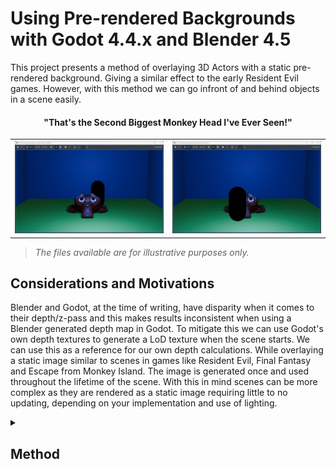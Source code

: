 # Using Pre-rendered Backgrounds with Godot 4.4.x and Blender 4.5

This project presents a method of overlaying 3D Actors with a static pre-rendered background. Giving a similar effect to the early Resident Evil games. However, with this method we can go infront of and behind objects in a scene easily.

#### <p align="center">"That's the Second Biggest Monkey Head I've Ever Seen!"</p>
<table>
<tr>
  <td>
<img src="pictures/Demo000.png" />
  </td>
  <td>
  <img src="pictures/Demo001.png" />
  </td>
	</tr>
</table>

> *The files available are for illustrative purposes only.*

## Considerations and Motivations

Blender and Godot, at the time of writing, have disparity when it comes to their depth/z-pass and this makes results inconsistent when using a Blender generated depth map in Godot. To mitigate this we can use Godot's own depth textures to generate a LoD texture when the scene starts. We can use this as a reference for our own depth calculations. While overlaying a static image similar to scenes in games like Resident Evil, Final Fantasy and Escape from Monkey Island. The image is generated once and used throughout the lifetime of the scene. With this in mind scenes can be more complex as they are rendered as a static image requiring little to no updating, depending on your implementation and use of lighting.

<details>
	<summary><h2>Method</h2></summary>
	<details>
		<summary><h3><blockquote>Blender</blockquote></h3></summary>
		<details>
  			<summary><h4>Overview</h4></summary>

- Create scene
- Render scene and save to file
- Export scene, with camera, to .glb (glTF 2.0)  
		</details>
		<details>
  			<summary><h4>Procedure</h4></summary>
			<table>
			<tr >
				<td width="33%" align="center"><img src="pictures/Blender000.png" /></td>
				<td width="33%" align="center"><img src="pictures/Blender001.png" /></td>
				<td width="33%" align="center"><img src="pictures/Blender002.png" /></td>
			</tr>
			<tr>
				<td>Using Blender we create the set for our Scene and arrange a camera to view it with (see: *../Example/Files/Blender/Scene.blend*.)</td>
				<td>We render the scene and save it. A .PNG will be fine. This will be the Backdrop to our node in Godot.</td>
				<td>The Blender scene, including the Camera data, should also be exported as .glTF 2.0 file for use in Godot.</td>
			</tr>
			</table>
		</details>
	</details>
	<details>
		<summary><h3><blockquote>Godot</blockquote></h3></summary>
		<details>
			<summary><h4>Overview</h4></summary>

 - Import external files
 - Create scene with Node2D root node
 - Add Sprite2D node
 - Parent two SubViewports to the root
   - Set their size to match the screen
 - Add model to scene
   - Separate components (Make Local)
   - Attach Collision data (StaticBody3D) to Actors
   - Move the Mesh (MeshInstance3D) data to the Stage
 - Create Camera2D and parent to root
   - Set Anchor Mode to Fixed Top Left 
   - Add TextureRect as child
   - Set TextureRect to ViewportTexture
   - Point the ViewportTexture to the Actors Subviewport
 - Attach a MeshInstance3D to one of the 3D cameras
   - Make a new QuadMesh, set size to 2m
   - Make a new Shader Material
   - To Stage/Camera/Aperture create and code the Translate_Depth.gdshader
   - To Actors/Camera/Aperture create and code the Scene_Compositor.gdshader
 - Create and attach a script to the root node
 - Code, or add to the _on_ready() function with the Scene.gd script
 - Ensure Actors entities have their places
 - Set Stage and Actors to their own 3D Worlds
		</details>
		<details>
			<summary><h4>Pre-requisites</h4></summary>

You will need a 3D character with a script to handle movement. There is a simple Capsule supplied (see: *../Example/Files/Godot/Player Data/Player.tscn*) however you will need to bind your own keys to actions: move_forward,move_backward,move_left and move_right, for it to function with the Player script (see: *../Example/Files/Godot/Player Data/Player.gd*.)
		</details>
		<details>
			<summary><h4>Procedure</h4></summary>

##### Import

In Godot we can import our Blender files, Scene.png and Scene.glb. (And a 3D character, one is supplied if you don't have one readily available.) From here we should create a new scene and set the root as Node2D(*).

##### Set Backdrop Up

The first meta-layer we use will be the Backdrop. For this, create a new Sprite2D node attached to the root (or just drag 'n' drop the .png into the scene,) and set it to the backdrop image. Next, configure it so that the Offset/Centered is Off and set the Transform to (0,0) in world space.

<table>
	<tr>
		<td width="66%"><img src="pictures/Godot000.png" /></td>
		<td width="33%"><img src="pictures/Godot002.png" /></td>
	</tr>
</table>

##### SubViewport Setup

We have our painted backdrop in place. We now need to set the Stage for the actors. So, add two SubViewports to the root node. I have named them Stage and Actors respectively, and they'll be called this from here onwards. We need to resize both the Stage and Actors nodes to the size of our screen.

<table>
	<tr>
		<td width="66%"><img src="pictures/Godot001.png" /></td>
		<td width="33%"><img src="pictures/Godot005.png" /></td>
	</tr>
</table>

##### Arrange Blender Scene

Once we have the containers we need our model available to the scene.  The simplest way to achieve this is to drag and drop it into the root node, Node2D. For an easy collision model we can, on import, generate physics for our mesh. We then need to separate the components and reparent them by bringing up the right-click menu and selecting Make Local. 

<table>
	<tr>
		<td width="60%"><img src="pictures/Godot006.png" /></td>
		<td width="20%"><img src="pictures/Godot008.png" /></td>
		<td width="20%"><img src="pictures/Godot007.png" /></td>
	</tr>
</table>

With the individual parts available we reparent the Camera to the Stage, and make a copy that is parented to the Actors SubViewport.

The Meshes (named Suzanne and Cube in this example) are attached to the Stage. If you want to use the collision data from the model attach the StaticBody3D(s) to the Actors SubViewport. This is all the data we need from the model. However there is a loose Node3D (Scene) that can be safely removed from our project.

<table align="center">
	<tr>
		<td width="33%"><img src="pictures/Godot009.png" /></td>
		<td width="34%"><img src="pictures/Godot010.png" /></td>
		<td width="33%"><img src="pictures/Godot011.png" /></td>
	</tr>
</table>

##### Scene Camera

To complete our base hierarchy we add a Camera2D node to the root, and a TextureRect to that. Using the Inspector we attach a ViewportTexture and set that to the Actors Subviewport. Before we move on, select the Camera2D and set the Anchor Mode to Fixed Top Left in the properties pael.

<table align="center">
	<tr>
		<td width="33%"><img src="pictures/Godot018.png" /></td>
		<td width="67%"><img src="pictures/Godot019.png" /></td>
	</tr>
</table>

##### Own World 3D Cameras Setup

Now we need to look again at our 3D Cameras and to either add a MeshInstance3D and name it Aperture. We need to do this for both but we will begin with one, on the Stage. The properties of the MeshInstance3D should be a New QuadMesh that is doubled in size to fill the screen. To this new QuadMesh add a Material Override that is set to a New ShaderMaterial.

<table align="center">
	<tr>
		<td width="33%"><img src="pictures/Godot014.png" /></td>
		<td width="34%"><img src="pictures/Godot004.png" /></td>
		<td width="33%"><img src="pictures/Godot012.png" /></td>
	</tr>
</table>

##### Define Shaders

We will create two Shaders to linearlize the depth texture. However one will composite the textures into one image.

We begin with the Actors/Camera/Aperture.

<blockquote>
	<details>
		<summary><b>Translate_Depth.gdshader</b></summary>
		<table>
			<tbody>
 
```

shader_type spatial;
render_mode unshaded,ambient_light_disabled,depth_draw_always,shadows_disabled,cull_disabled;

uniform sampler2D DEPTH_TEXTURE : hint_depth_texture;

void vertex() {
	// Called for every vertex the material is visible on.
	POSITION = vec4( VERTEX.xy,1.,1. );
}

float get_linear_map( float t_depth,vec2 t_scr_uv,mat4 t_matrix ){
	
	#if CURRENT_RENDERER == RENDERER_COMPATIBILITY
	vec3 this_ndc = vec3(t_scr_uv, t_depth) * 2.0 - 1.0;
	#else
	vec3 ndc = vec3(SCREEN_UV * 2.0 - 1.0, t_depth);
	#endif
	vec4 view = t_matrix * vec4(this_ndc, 1.0);
	
	view.xyz /= view.w;
	
	float linear_depth = view.z*0.01;
	return linear_depth;
}

void fragment(){
	// Called for every pixel the material is visible on.
	float depth = texture( DEPTH_TEXTURE, SCREEN_UV).x;
	float linear_depth = get_linear_map( depth, SCREEN_UV, INV_PROJECTION_MATRIX );
	
	ALBEDO.rgb = vec3( fract( linear_depth ) );
}
```
</tbody>
</table>
</details>
</blockquote>
  
And, on to the Actors/Camera/Aperture we follow the same routine however we make a new shader: the Scene_Compositor.gdshader.
		<blockquote>
			<details>
				<summary><b>Scene_Compositor.gdshader</b></summary>
					<table>
						<tbody>
    
```
shader_type spatial;
render_mode unshaded,ambient_light_disabled,depth_draw_always,shadows_disabled,cull_disabled;

uniform sampler2D DEPTH_TEXTURE : hint_depth_texture;
uniform sampler2D GEOMETRY : filter_nearest;
uniform sampler2D BACKGROUND : filter_nearest;

void vertex() {
	// Called for every vertex the material is visible on.
	POSITION = vec4( VERTEX.xy,1.,1. );
}

float get_linear_map( float t_depth,vec2 t_scr_uv,mat4 t_matrix ){

	#if CURRENT_RENDERER == RENDERER_COMPATIBILITY
	vec3 this_ndc = vec3(t_scr_uv, t_depth) * 2.0 - 1.0;
	#else
	vec3 ndc = vec3(SCREEN_UV * 2.0 - 1.0, t_depth);
	#endif
	vec4 view = t_matrix * vec4(this_ndc, 1.0);

	view.xyz /= view.w;

	float linear_depth = view.z*0.01;
	return linear_depth;
}

void fragment(){
	// Set Background to our pre-rendered scene.
	ALBEDO.rgb = texture( BACKGROUND,SCREEN_UV ).rgb;

	// Get the texture created from our Geometry World3D.
	float geometry = texture( GEOMETRY,SCREEN_UV ).x;

	// Create a linearized depth map from our main 'Actors' scene.
	float depth = texture( DEPTH_TEXTURE,SCREEN_UV ).x;
	float linear_depth = get_linear_map( depth, SCREEN_UV, INV_PROJECTION_MATRIX );

	// Compare the depth maps and discard any pixels occuled by the former.
	if( fract(geometry) < fract(linear_depth) ){
		discard;
	}
}
```
</tbody>
</table>
</details>
</blockquote>

<table align="center">
	<tr>
		<td width="50%"><img src="pictures/Godot016.png" /></td>
		<td width="50%"><img src="pictures/Godot015.png" /></td>
	</tr>
</table>

You can see that there is not much difference between the two, but the second one composites where the other just translates Godots' depth texture.

##### Scene Script and Initialization

There is only one last script we need to make; on the root node attach a script. The function will, on Scene instantiation read the depth texture from the Stage and send that, and the Backdrop image, to the Compositor shader.
		<blockquote>
			<details>
				<summary><b>Scene.gd</b></summary>
				<table>
  					<tbody>    
```
extends Node2D

func _ready() -> void:
	$Actors/Camera/Aperture.material_override.set_shader_parameter("BACKGROUND",$Backdrop.texture)
	var stage_set = $Stage.get_texture()
	$Actors/Camera/Aperture.material_override.set_shader_parameter("GEOMETRY",stage_set)

```
</tbody>
</table>
</details>
</blockquote>

<table align="center">
	<tr>
		<td width="100%"><img src="pictures/Godot017.png" /></td>
	</tr>
</table>

##### Final Considerations

<table align="center">
	<tr>
		<td width="33%"><img src="pictures/Godot020.png" /></td>
		<td width="34%"><img src="pictures/Godot021.png" /></td>
	</tr>
</table>

With this done we can add our Player, props and other interactables to Actors to be properly occluded. (I also added a light that will interact with the Actors.) With consideration being made to their placement within the scene. As when they populate their Own World 3D they will not be visible in the editor viewport. Which leads us to the final step. On both the Stage and Actors properties set the Own World 3D option to on.

<td width="33%"><img src="pictures/Godot022.png" /></td>

Now we have a lightweight scene that loads a depth map on entry. Well done! Gl;hf.
		</details>
	</details>
</details>
